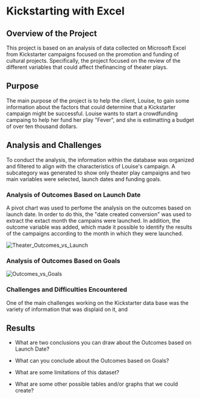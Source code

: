 # Kickstarting with Excel

## Overview of the Project

This project is based on an analysis of data collected on Microsoft Excel from Kickstarter campaigns focused on the
promotion and funding of cultural projects. Specifically, the project focused on the review of the different variables
that could affect thefinancing of theater plays. 

## Purpose

The main purpose of the project is to help the client, Louise, to gain some information about the factors that could
determine that a Kickstarter campaign might be successful. Louise wants to start a crowdfunding campaing to help her fund her play "Fever", and she is estimatting a budget of over ten thousand dollars. 

## Analysis and Challenges

To conduct the analysis, the information within the database was organized and filtered to align with the characteristics
of Louise's campaign. A subcategory was generated to show only theater play campaigns and two main variables were
selected, launch dates and funding goals. 

### Analysis of Outcomes Based on Launch Date

A pivot chart was used to perfome the analysis on the outcomes based on launch date. In order to do this, the "date
created conversion" was used to extract the extact month the campains were launched. In addition, the outcome variable was
added, which made it possible to identify the results of the campaigns according to the month in which they were launched.

![Theater_Outcomes_vs_Launch](https://user-images.githubusercontent.com/107893200/177914213-4a37daf1-1255-4477-90cf-aea90554c987.png)

### Analysis of Outcomes Based on Goals







![Outcomes_vs_Goals](https://user-images.githubusercontent.com/107893200/177914260-91f74875-8911-4262-b016-5621c4b8db35.png)

### Challenges and Difficulties Encountered

One of the main challenges working on the Kickstarter data base was the variety of information that was displaid on it, and 

## Results

- What are two conclusions you can draw about the Outcomes based on Launch Date?

- What can you conclude about the Outcomes based on Goals?

- What are some limitations of this dataset?

- What are some other possible tables and/or graphs that we could create?





